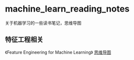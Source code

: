 # machine_learn_reading_notes
关于机器学习的一些读书笔记，思维导图

## 特征工程相关

《Feature Engineering for Machine Learning》 [思维导图](  https://github.com/cjn-chen/machine_learn_reading_notes/tree/master/Feature_Engineering_for_Machine_Learning)

